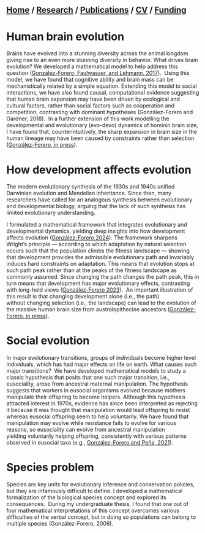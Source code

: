## [Home](https://mauriciogforero.github.io) / [Research](https://mauriciogforero.github.io/research) / [Publications](https://mauriciogforero.github.io/publications) / [CV](https://mauriciogforero.github.io/cv) / [Funding](https://mauriciogforero.github.io/funding)

# Human brain evolution

Brains have evolved into a stunning diversity across the animal kingdom giving rise to an even more stunning diversity in behavior. What drives brain evolution? We developed a mathematical model to help address this question ([González-Forero, Faulwasser, and Lehmann, 2017](https://journals.plos.org/ploscompbiol/article?id=10.1371/journal.pcbi.1005380)).
​
Using this model, we have found that cognitive ability and brain mass can be mechanistically related by a simple equation. Extending this model to social interactions, we have also found causal, computational evidence suggesting that human brain expansion may have been driven by ecological and cultural factors, rather than social factors such as cooperation and competition, contrasting with dominant hypotheses (González-Forero and Gardner, 2018).
​
In a further extension of this work modelling the developmental and evolutionary (evo-devo) dynamics of hominin brain size, I have found that, counterintuitively, the sharp expansion in brain size in the human lineage may have been caused by constraints rather than selection ([González-Forero, in press](https://www.biorxiv.org/content/10.1101/2023.03.20.533421v2)).

# How development affects evolution

The modern evolutionary synthesis of the 1930s and 1940s unified Darwinian evolution and Mendelian inheritance. Since then, many researchers have called for an analogous synthesis between evolutionary and developmental biology, arguing that the lack of such synthesis has limited evolutionary understanding. 

I formulated a mathematical framework that integrates evolutionary and developmental dynamics, yielding deep insights into how development affects evolution ([González-Forero 2024](https://www.sciencedirect.com/science/article/pii/S0040580923000758)). The framework sharpens Wright’s principle — according to which adaptation by natural selection occurs such that the population climbs the fitness landscape — showing that development provides the admissible evolutionary path and invariably induces hard constraints on adaptation. This means that evolution stops at such path peak rather than at the peaks of the fitness landscape as commonly assumed. Since changing the path changes the path peak, this in turn means that development has major evolutionary effects, contrasting with long-held views ([González-Forero 2023](https://academic.oup.com/evolut/article/77/2/562/6955321)).
​
An important illustration of this result is that changing development alone (i.e., the path) without changing selection (i.e., the landscape) can lead to the evolution of the massive human brain size from australopithecine ancestors ([González-Forero, in press](https://www.biorxiv.org/content/10.1101/2023.03.20.533421v2)).

# Social evolution

In major evolutionary transitions, groups of individuals become higher level individuals, which has had major effects on life on earth. What causes such major transitions?
​
We have developed mathematical models to study a classic hypothesis that posits that one such major transition, i.e., eusociality, arose from ancestral maternal manipulation. The hypothesis suggests that workers in eusocial organisms evolved because mothers manipulate their offspring to become helpers. Although this hypothesis attracted interest in 1970s, evidence has since been interpreted as rejecting it because it was thought that manipulation would lead offspring to resist whereas eusocial offspring seem to help voluntarily. We have found that manipulation may evolve while resistance fails to evolve for various reasons, so eusociality can evolve from ancestral manipulation yielding voluntarily helping offspring, consistently with various patterns observed in eusocial taxa (e.g., [González-Forero and Peña, 2021](https://royalsocietypublishing.org/doi/10.1098/rspb.2021.0386)).

# Species problem

Species are key units for evolutionary inference and conservation policies, but they are infamously difficult to define. I developed a mathematical formalization of the biological species concept and explored its consequences.
​
During my undergraduate thesis, I found that one out of four mathematical interpretations of this concept overcomes various difficulties of the verbal concept, but in doing so populations can belong to multiple species (González-Forero, 2009).
